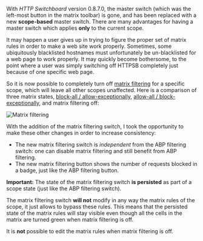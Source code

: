 With _HTTP Switchboard_ version 0.8.7.0, the master switch (which was the left-most button in the matrix toolbar) is gone, and has been replaced with a new **scope-based** master switch. There are many advantages for having a master switch which applies **only** to the current scope.

It may happen a user gives up in trying to figure the proper set of matrix rules in order to make a web site work properly. Sometimes, some ubiquitously blacklisted hostnames must unfortunately be un-blacklisted for a web page to work properly. It may quickly become bothersome, to the point where a user was simply switching off HTTPSB completely just because of one specific web page.

So it is now possible to completely turn off [matrix filtering](/gorhill/httpswitchboard/wiki/Net-request-filtering:-overview#matrix-filtering) for a specific scope, which will leave all other scopes unaffected. Here is a comparison of three matrix states, [block-all / allow-exceptionally](/gorhill/httpswitchboard/wiki/How-to-use-HTTP-Switchboard:-Two-opposing-views#the-block-allallow-exceptionally-approach), [allow-all / block-exceptionally](/gorhill/httpswitchboard/wiki/How-to-use-HTTP-Switchboard:-Two-opposing-views#the-allow-allblock-exceptionally-approach), and matrix filtering off:

![Matrix filtering](https://raw.githubusercontent.com/gorhill/httpswitchboard/a65026f65973c1a81ba69ecbc5041da5fe956054/doc/img/mtx-filtering-switch.gif)

With the addition of the matrix filtering switch, I took the opportunity to make these other changes in order to increase consistency:

- The new matrix filtering switch is _independent_ from the ABP filtering switch: one can disable matrix filtering and still benefit from ABP filtering.
- The new matrix filtering button shows the number of requests blocked in a badge, just like the ABP filtering button.

**Important:** The state of the matrix filtering switch **is persisted** as part of a scope state (just like the ABP filtering switch).

The matrix filtering switch **will not** modify in any way the matrix rules of the scope, it just allows to bypass these rules. This means that the persisted state of the matrix rules will stay visible even though all the cells in the matrix are turned green when matrix filtering is off.

It is **not** possible to edit the matrix rules when matrix filtering is off.